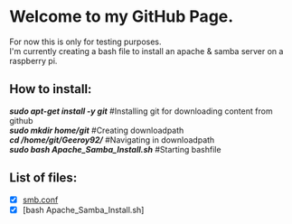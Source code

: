 # Welcome to my GitHub Page.  
For now this is only for testing purposes.  
I'm currently creating a bash file to install an apache & samba server on a raspberry pi.

## How to install:

**_sudo apt-get install -y git_**				    #Installing git for downloading content from github  
**_sudo mkdir home/git_**								    #Creating downloadpath  
**_cd /home/git/Geeroy92/_**						    #Navigating in downloadpath  
**_sudo bash Apache_Samba_Install.sh_**  		#Starting bashfile  

## List of files:
- [x] [smb.conf](https://github.com/Geeroy92/Geeroy92/blob/main/smb.conf)
- [x] [bash Apache_Samba_Install.sh]

<!---
Geeroy92/Geeroy92 is a ✨ special ✨ repository because its `README.md` (this file) appears on your GitHub profile.
You can click the Preview link to take a look at your changes.
--->

